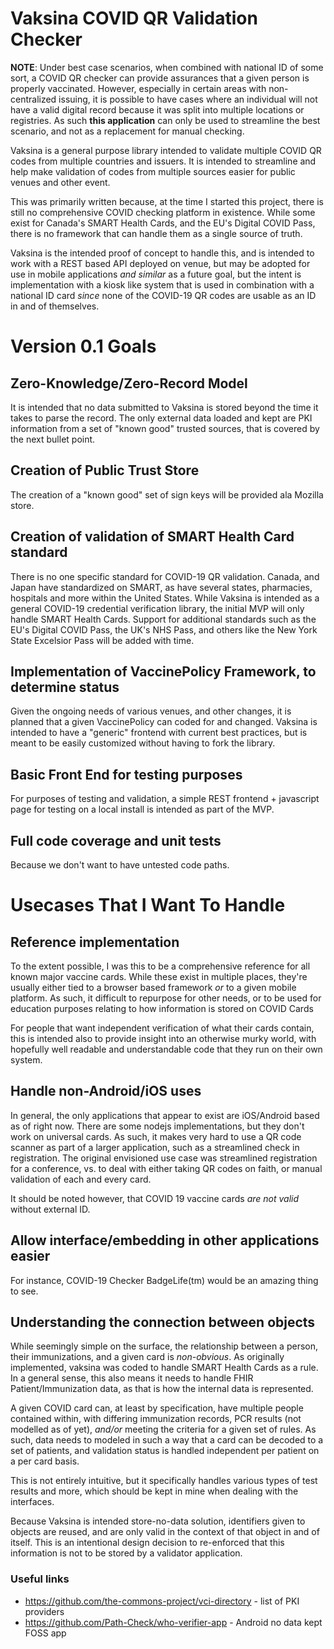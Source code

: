 # Vaksina COVID QR Validation Checker

**NOTE**: Under best case scenarios, when combined with national ID of some sort, a COVID QR checker can provide assurances that a given person is properly vaccinated. However, especially in certain areas with non-centralized issuing, it is possible to have cases where an individual will not have a valid digital record because it was split into multiple locations or registries. As such **this application** can only be used to streamline the best scenario, and not as a replacement for manual checking.

Vaksina is a general purpose library intended to validate multiple COVID QR codes from multiple countries and issuers. It is intended to streamline and help make validation of codes from multiple sources easier for public venues and other event.

This was primarily written because, at the time I started this project, there is still no comprehensive COVID checking platform in existence. While some exist for Canada's SMART Health Cards, and the EU's Digital COVID Pass, there is no framework that can handle them as a single source of truth.

Vaksina is the intended proof of concept to handle this, and is intended to work with a REST based API deployed on venue, but may be adopted for use in mobile applications *and similar* as a future goal, but the intent is implementation with a kiosk like system that is used in combination with a national ID card *since* none of the COVID-19 QR codes are usable as an ID in and of themselves.

# Version 0.1 Goals

## Zero-Knowledge/Zero-Record Model

It is intended that no data submitted to Vaksina is stored beyond the time it takes to parse the record. The only external data loaded and kept are PKI information from a set of "known good" trusted sources, that is covered by the next bullet point.

## Creation of Public Trust Store

The creation of a "known good" set of sign keys will be provided ala Mozilla store.

## Creation of validation of SMART Health Card standard

There is no one specific standard for COVID-19 QR validation. Canada, and Japan have standardized on SMART, as have several states, pharmacies, hospitals and more within the United States. While Vaksina is intended as a general COVID-19 credential verification library, the initial MVP will only handle SMART Health Cards. Support for additional standards such as the EU's Digital COVID Pass, the UK's NHS Pass, and others like the New York State Excelsior Pass will be added with time.

## Implementation of VaccinePolicy Framework, to determine status

Given the ongoing needs of various venues, and other changes, it is planned that a given VaccinePolicy can coded for and changed. Vaksina is intended to have a "generic" frontend with current best practices, but is meant to be easily customized without having to fork the library.

## Basic Front End for testing purposes

For purposes of testing and validation, a simple REST frontend + javascript page for testing on a local install is intended as part of the MVP.

## Full code coverage and unit tests

Because we don't want to have untested code paths.

# Usecases That I Want To Handle

## Reference implementation

To the extent possible, I was this to be a comprehensive reference for all known major vaccine cards. While these exist in multiple places, they're usually either tied to a browser based framework *or* to a given mobile platform. As such, it difficult to repurpose for other needs, or to be used for education purposes relating to how information is stored on COVID Cards

For people that want independent verification of what their cards contain, this is intended also to provide insight into an otherwise murky world, with hopefully well readable and understandable code that they run on their own system.

## Handle non-Android/iOS uses
In general, the only applications that appear to exist are iOS/Android based as of right now. There are some nodejs implementations, but they don't work on universal cards. As such, it makes very hard to use a QR code scanner as part of a larger application, such as a streamlined check in registration. The original envisioned use case was streamlined registration for a conference, vs. to deal with either taking QR codes on faith, or manual validation of each and every card.

It should be noted however, that COVID 19 vaccine cards *are not valid* without external ID.

## Allow interface/embedding in other applications easier

For instance, COVID-19 Checker BadgeLife(tm) would be an amazing thing to see.

## Understanding the connection between objects

While seemingly simple on the surface, the relationship between a person, their immunizations, and a given card is *non-obvious*. As originally implemented, vaksina was coded to handle SMART Health Cards as a rule. In a general sense, this also means it needs to handle FHIR Patient/Immunization data, as that is how the internal data is represented.

A given COVID card can, at least by specification, have multiple people contained within, with differing immunization records, PCR results (not modelled as of yet), *and/or* meeting the criteria for a given set of rules. As such, data needs to modeled in such a way that a card can be decoded to a set of patients, and validation status is handled independent per patient on a per card basis.

This is not entirely intuitive, but it specifically handles various types of test results and more, which should be kept in mine when dealing with the interfaces.

Because Vaksina is intended store-no-data solution, identifiers given to objects are reused, and are only valid in the context of that object in and
of itself. This is an intentional design decision to re-enforced that this 
information is not to be stored by a validator application.

### Useful links
 * https://github.com/the-commons-project/vci-directory - list of PKI providers
 * https://github.com/Path-Check/who-verifier-app - Android no data kept FOSS app